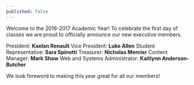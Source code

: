 ```yaml
---
published: false
---
```

Welcome to the 2016-2017 Academic Year! To celebrate the first day of classes we are proud to officially announce our new executive members.

President: **Kaelan Renault**
Vice President: **Luke Allen**
Student Representative: **Sara Spinotti**
Treasurer: **Nicholas Mercier**
Content Manager: **Mark Shaw**
Web and Systems Administrator: **Kaitlynn Anderson-Butcher**

We look foreword to making this year great for all our members!

